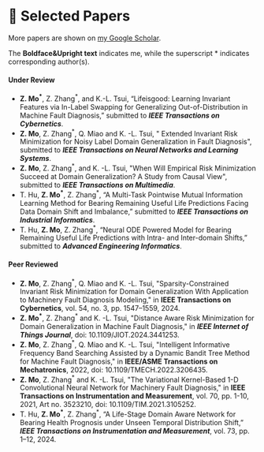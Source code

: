 
# 📄 Selected Papers

More papers are shown on [my Google Scholar](https://scholar.google.com/citations?user=SCHOLAR_ID&user=RsGM6Z0AAAAJ).

The **Boldface&Upright text** indicates me, 
while the superscript * indicates corresponding author(s).

#### Under Review
- **Z. Mo<sup>*</sup>**, Z. Zhang<sup>*</sup>, and K.-L. Tsui, “Lifeisgood: Learning Invariant Features via In-Label Swapping for
  Generalizing Out-of-Distribution in Machine Fault Diagnosis,” submitted to **_IEEE Transactions on 
  Cybernetics_**.
- **Z. Mo**, Z. Zhang<sup>*</sup>, Q. Miao and K. -L. Tsui, " Extended Invariant Risk 
   Minimization for Noisy Label Domain Generalization in Fault Diagnosis", submitted 
   to  **_IEEE Transactions on Neural Networks and Learning Systems_**.
- **Z. Mo**, Z. Zhang<sup>*</sup>, and K. -L. Tsui, "When Will Empirical Risk Minimization Succeed
   at Domain Generalization? A Study from Causal View", submitted 
   to  **_IEEE Transactions on Multimedia_**.
- T. Hu, **Z. Mo<sup>*</sup>**, Z. Zhang<sup>*</sup>, “A Multi-Task 
  Pointwise Mutual Information Learning Method for Bearing
  Remaining Useful Life Predictions Facing Data Domain Shift and 
  Imbalance,” submitted to **_IEEE Transactions on Industrial Informatics_**.
- T. Hu, **Z. Mo**, Z. Zhang<sup>*</sup>, “Neural ODE Powered Model for Bearing 
  Remaining Useful Life Predictions with Intra- and Inter-domain 
  Shifts,” submitted to **_Advanced Engineering Informatics_**.

#### Peer Reviewed
- **Z. Mo**, Z. Zhang<sup>*</sup>, Q. Miao and K. -L. Tsui, "Sparsity-Constrained Invariant Risk
   Minimization for Domain Generalization With Application to Machinery Fault 
   Diagnosis Modeling," in **IEEE Transactions on Cybernetics**, 
   vol. 54, no. 3, pp. 1547–1559, 2024. 
- **Z. Mo<sup>*</sup>**, Z. Zhang<sup>*</sup> and K. -L. Tsui, "Distance Aware Risk Minimization for Domain 
  Generalization in Machine Fault Diagnosis," in **_IEEE Internet of Things Journal_**, 
  doi: 10.1109/JIOT.2024.3441253.
- **Z. Mo**, Z. Zhang<sup>*</sup>, Q. Miao and K. -L. Tsui, "Intelligent Informative 
   Frequency Band Searching Assisted by a Dynamic Bandit Tree Method 
   for Machine Fault Diagnosis," in **IEEE/ASME Transactions on Mechatronics**, 
   2022, doi: 10.1109/TMECH.2022.3206435.
- **Z. Mo**, Z. Zhang<sup>*</sup> and K. -L. Tsui, "The Variational Kernel-Based 1-D Convolutional
  Neural Network for Machinery Fault Diagnosis," in **IEEE Transactions on 
  Instrumentation and Measurement**, vol. 70, pp. 1-10, 2021, Art no. 3523210, 
  doi: 10.1109/TIM.2021.3105252.
- T. Hu, **Z. Mo<sup>*</sup>**, Z. Zhang<sup>*</sup>, “A Life-Stage Domain Aware Network for Bearing 
  Health Prognosis under Unseen Temporal Distribution Shift,” **_IEEE Transactions
  on Instrumentation and Measurement_**, vol. 73, pp. 1–12, 2024.